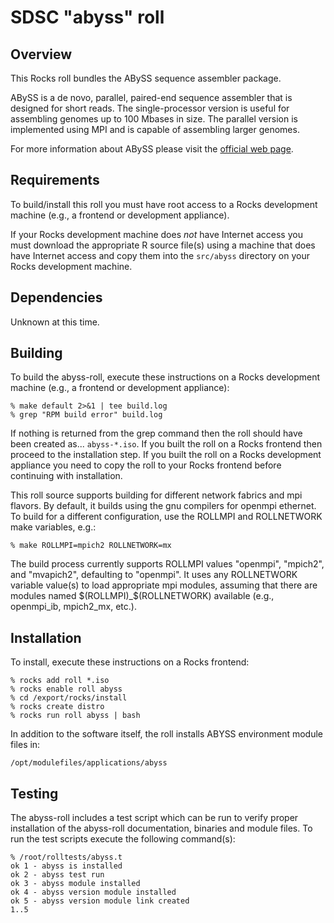 # SDSC "abyss" roll

## Overview

This Rocks roll bundles the ABySS sequence assembler package.

ABySS is a de novo, parallel, paired-end sequence assembler that is designed for short reads. The single-processor version is useful for assembling genomes up to 100 Mbases in size. The parallel version is implemented using MPI and is capable of assembling larger genomes.

For more information about ABySS please visit the <a href="http://www.bcgsc.ca/platform/bioinfo/software/abyss" target="_blank">official web page</a>.

## Requirements

To build/install this roll you must have root access to a Rocks development machine (e.g., a frontend or development appliance).

If your Rocks development machine does *not* have Internet access you must download the appropriate R source file(s) using a machine that does have Internet access and copy them into the `src/abyss` directory on your Rocks development machine.


## Dependencies

Unknown at this time.

## Building

To build the abyss-roll, execute these instructions on a Rocks development machine (e.g., a frontend or development appliance):

```shell
% make default 2>&1 | tee build.log
% grep "RPM build error" build.log
```

If nothing is returned from the grep command then the roll should have been created as... `abyss-*.iso`. If you built the roll on a Rocks frontend then proceed to the installation step. If you built the roll on a Rocks development appliance you need to copy the roll to your Rocks frontend before continuing with installation.

This roll source supports building for different network fabrics and mpi
flavors.  By default, it builds using the gnu compilers for openmpi ethernet.
To build for a different configuration, use the ROLLMPI and ROLLNETWORK make
variables, e.g.:

```shell
% make ROLLMPI=mpich2 ROLLNETWORK=mx 
```

The build process currently supports ROLLMPI values "openmpi", "mpich2", and
"mvapich2", defaulting to "openmpi".  It uses any ROLLNETWORK variable value(s)
to load appropriate mpi modules, assuming that there are modules named
$(ROLLMPI)_$(ROLLNETWORK) available (e.g., openmpi_ib, mpich2_mx, etc.).


## Installation

To install, execute these instructions on a Rocks frontend:

```shell
% rocks add roll *.iso
% rocks enable roll abyss
% cd /export/rocks/install
% rocks create distro
% rocks run roll abyss | bash
```

In addition to the software itself, the roll installs ABYSS environment module
files in:

```
/opt/modulefiles/applications/abyss
```


## Testing

The abyss-roll includes a test script which can be run to verify proper installation of the abyss-roll documentation, binaries and module files. To run the test scripts execute the following command(s):

```shell
% /root/rolltests/abyss.t 
ok 1 - abyss is installed
ok 2 - abyss test run
ok 3 - abyss module installed
ok 4 - abyss version module installed
ok 5 - abyss version module link created
1..5
```

